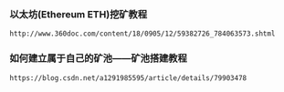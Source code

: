 ### 以太坊(Ethereum ETH)挖矿教程
```
http://www.360doc.com/content/18/0905/12/59382726_784063573.shtml
```

### 如何建立属于自己的矿池——矿池搭建教程

```
https://blog.csdn.net/a1291985595/article/details/79903478
```
